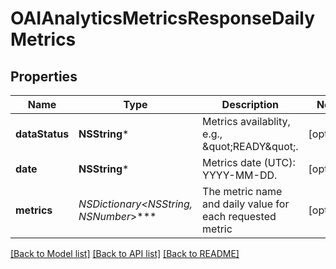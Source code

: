 # OAIAnalyticsMetricsResponseDailyMetrics

## Properties
Name | Type | Description | Notes
------------ | ------------- | ------------- | -------------
**dataStatus** | **NSString*** | Metrics availablity, e.g., \&quot;READY\&quot;. | [optional] 
**date** | **NSString*** | Metrics date (UTC): YYYY-MM-DD. | [optional] 
**metrics** | **NSDictionary&lt;NSString*, NSNumber*&gt;*** | The metric name and daily value for each requested metric | [optional] 

[[Back to Model list]](../README.md#documentation-for-models) [[Back to API list]](../README.md#documentation-for-api-endpoints) [[Back to README]](../README.md)


